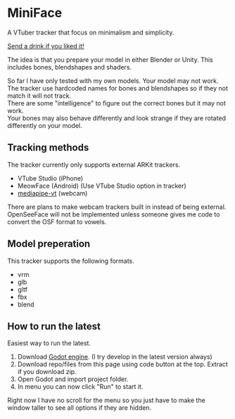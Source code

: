 # MiniFace
A VTuber tracker that focus on minimalism and simplicity.

[Send a drink if you liked it!](https://www.buymeacoffee.com/nuemedia)

The idea is that you prepare your model in either Blender or Unity. This includes bones, blendshapes and shaders.

So far I have only tested with my own models. Your model may not work.  
The tracker use hardcoded names for bones and blendshapes so if they not match it will not track.  
There are some "intelligence" to figure out the correct bones but it may not work.  
Your bones may also behave differently and look strange if they are rotated differently on your model.

## Tracking methods
The tracker currently only supports external ARKit trackers.
- VTube Studio (iPhone)
- MeowFace (Android) (Use VTube Studio option in tracker)
- [mediapipe-vt](https://github.com/nuekaze/mediapipe-vt) (webcam)

There are plans to make webcam trackers built in instead of being external.  
OpenSeeFace will not be implemented unless someone gives me code to convert the OSF format to vowels.

## Model preperation
This tracker supports the following formats.
- vrm
- glb
- gltf
- fbx
- blend

## How to run the latest
Easiest way to run the latest.
1. Download [Godot engine](https://godotengine.org/). (I try develop in the latest version always)
2. Download repo/files from this page using code button at the top. Extract if you download zip.
3. Open Godot and import project folder.
4. In menu you can now click "Run" to start it.

Right now I have no scroll for the menu so you just have to make the window taller to see all options if they are hidden.
